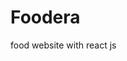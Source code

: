 # Foodera
 food website with react js
<a href = "https://graceful-clafoutis-c1bd12.netlify.app/"></a>
